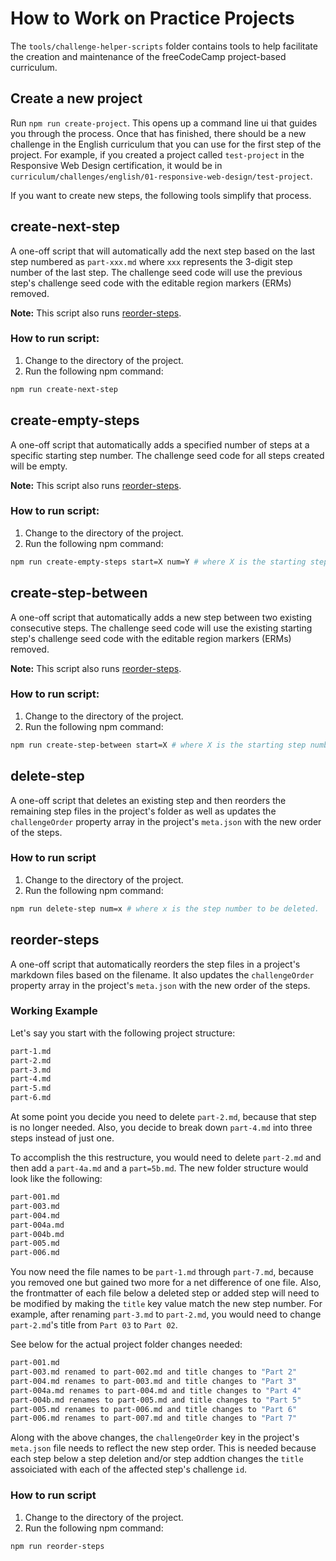 # How to Work on Practice Projects

The `tools/challenge-helper-scripts` folder contains tools to help facilitate the creation and maintenance of the freeCodeCamp project-based curriculum.

## Create a new project

Run `npm run create-project`. This opens up a command line ui that guides you through the process. Once that has finished, there should be a new challenge in the English curriculum that you can use for the first step of the project. For example, if you created a project called `test-project` in the Responsive Web Design certification, it would be in `curriculum/challenges/english/01-responsive-web-design/test-project`.

If you want to create new steps, the following tools simplify that process.

## create-next-step

A one-off script that will automatically add the next step based on the last step numbered as `part-xxx.md` where `xxx` represents the 3-digit step number of the last step. The challenge seed code will use the previous step's challenge seed code with the editable region markers (ERMs) removed.

**Note:** This script also runs [reorder-steps](how-to-work-on-practice-projects#reorder-steps).

### How to run script:

1. Change to the directory of the project.
2. Run the following npm command:

```bash
npm run create-next-step
```

## create-empty-steps

A one-off script that automatically adds a specified number of steps at a specific starting step number. The challenge seed code for all steps created will be empty.

**Note:** This script also runs [reorder-steps](how-to-work-on-practice-projects#reorder-steps).

### How to run script:

1. Change to the directory of the project.
2. Run the following npm command:

```bash
npm run create-empty-steps start=X num=Y # where X is the starting step number and Y is the number of steps to create.
```

## create-step-between

A one-off script that automatically adds a new step between two existing consecutive steps. The challenge seed code will use the existing starting step's challenge seed code with the editable region markers (ERMs) removed.

**Note:** This script also runs [reorder-steps](how-to-work-on-practice-projects#reorder-steps).

### How to run script:

1. Change to the directory of the project.
2. Run the following npm command:

```bash
npm run create-step-between start=X # where X is the starting step number
```

## delete-step

A one-off script that deletes an existing step and then reorders the remaining step files in the project's folder as well as updates the `challengeOrder` property array in the project's `meta.json` with the new order of the steps.

### How to run script

1. Change to the directory of the project.
2. Run the following npm command:

```bash
npm run delete-step num=x # where x is the step number to be deleted.
```

## reorder-steps

A one-off script that automatically reorders the step files in a project's markdown files based on the filename. It also updates the `challengeOrder` property array in the project's `meta.json` with the new order of the steps.

### Working Example

Let's say you start with the following project structure:

```bash
part-1.md
part-2.md
part-3.md
part-4.md
part-5.md
part-6.md
```

At some point you decide you need to delete `part-2.md`, because that step is no longer needed. Also, you decide to break down `part-4.md` into three steps instead of just one.

To accomplish the this restructure, you would need to delete `part-2.md` and then add a `part-4a.md` and a `part=5b.md`. The new folder structure would look like the following:

```bash
part-001.md
part-003.md
part-004.md
part-004a.md
part-004b.md
part-005.md
part-006.md
```

You now need the file names to be `part-1.md` through `part-7.md`, because you removed one but gained two more for a net difference of one file. Also, the frontmatter of each file below a deleted step or added step will need to be modified by making the `title` key value match the new step number. For example, after renaming `part-3.md` to `part-2.md`, you would need to change `part-2.md`'s title from `Part 03` to `Part 02`.

See below for the actual project folder changes needed:

```bash
part-001.md
part-003.md renamed to part-002.md and title changes to "Part 2"
part-004.md renames to part-003.md and title changes to "Part 3"
part-004a.md renames to part-004.md and title changes to "Part 4"
part-004b.md renames to part-005.md and title changes to "Part 5"
part-005.md renames to part-006.md and title changes to "Part 6"
part-006.md renames to part-007.md and title changes to "Part 7"
```

Along with the above changes, the `challengeOrder` key in the project's `meta.json` file needs to reflect the new step order. This is needed because each step below a step deletion and/or step addtion changes the `title` assoiciated with each of the affected step's challenge `id`.

### How to run script

1. Change to the directory of the project.
2. Run the following npm command:

```bash
npm run reorder-steps
```
